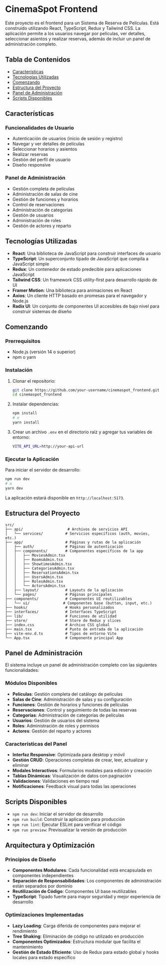 # CinemaSpot Frontend

Este proyecto es el frontend para un Sistema de Reserva de Películas. Está construido utilizando React, TypeScript, Redux y Tailwind CSS. La aplicación permite a los usuarios navegar por películas, ver detalles, seleccionar asientos y realizar reservas, además de incluir un panel de administración completo.

## Tabla de Contenidos

- [Características](#características)
- [Tecnologías Utilizadas](#tecnologías-utilizadas)
- [Comenzando](#comenzando)
- [Estructura del Proyecto](#estructura-del-proyecto)
- [Panel de Administración](#panel-de-administración)
- [Scripts Disponibles](#scripts-disponibles)

## Características

### Funcionalidades de Usuario
- Autenticación de usuarios (inicio de sesión y registro)
- Navegar y ver detalles de películas
- Seleccionar horarios y asientos
- Realizar reservas
- Gestión del perfil de usuario
- Diseño responsive

### Panel de Administración
- Gestión completa de películas
- Administración de salas de cine
- Gestión de funciones y horarios
- Control de reservaciones
- Administración de categorías
- Gestión de usuarios
- Administración de roles
- Gestión de actores y reparto

## Tecnologías Utilizadas

- **React**: Una biblioteca de JavaScript para construir interfaces de usuario
- **TypeScript**: Un superconjunto tipado de JavaScript que compila a JavaScript simple
- **Redux**: Un contenedor de estado predecible para aplicaciones JavaScript
- **Tailwind CSS**: Un framework CSS utility-first para desarrollo rápido de UI
- **Framer Motion**: Una biblioteca para animaciones en React
- **Axios**: Un cliente HTTP basado en promesas para el navegador y Node.js
- **Radix UI**: Un conjunto de componentes UI accesibles de bajo nivel para construir sistemas de diseño

## Comenzando

### Prerrequisitos

- Node.js (versión 14 o superior)
- npm o yarn

### Instalación

1. Clonar el repositorio:

   ```sh
   git clone https://github.com/your-username/cinemaspot_frontend.git
   cd cinemaspot_frontend
   ```

2. Instalar dependencias:

   ```sh
   npm install
   # o
   yarn install
   ```

3. Crear un archivo `.env` en el directorio raíz y agregar tus variables de entorno:

   ```sh
   VITE_API_URL=http://your-api-url
   ```

### Ejecutar la Aplicación

Para iniciar el servidor de desarrollo:

```sh
npm run dev
# o
yarn dev
```

La aplicación estará disponible en `http://localhost:5173`.

## Estructura del Proyecto

```plaintext
src/
├── api/                    # Archivos de servicios API
│   └── services/          # Servicios específicos (auth, movies, etc.)
├── app/                   # Páginas y rutas de la aplicación
│   ├── auth/              # Páginas de autenticación
│   ├── components/        # Componentes específicos de la app
│   │   ├── MoviesAdmin.tsx
│   │   ├── RoomsAdmin.tsx
│   │   ├── ShowtimesAdmin.tsx
│   │   ├── CategoriesAdmin.tsx
│   │   ├── ReservationsAdmin.tsx
│   │   ├── UsersAdmin.tsx
│   │   ├── RolesAdmin.tsx
│   │   └── ActorsAdmin.tsx
│   ├── layout/            # Layouts de la aplicación
│   └── pages/             # Páginas principales
├── components/            # Componentes UI reutilizables
│   └── ui/               # Componentes base (button, input, etc.)
├── hooks/                 # Hooks personalizados
├── interfaces/            # Interfaces TypeScript
├── lib/                   # Funciones de utilidad
├── store/                 # Store de Redux y slices
├── index.css              # Archivo CSS global
├── main.tsx               # Punto de entrada de la aplicación
├── vite-env.d.ts          # Tipos de entorno Vite
└── App.tsx                # Componente principal App
```

## Panel de Administración

El sistema incluye un panel de administración completo con las siguientes funcionalidades:

### Módulos Disponibles
- **Películas**: Gestión completa del catálogo de películas
- **Salas de Cine**: Administración de salas y su configuración
- **Funciones**: Gestión de horarios y funciones de películas
- **Reservaciones**: Control y seguimiento de todas las reservas
- **Categorías**: Administración de categorías de películas
- **Usuarios**: Gestión de usuarios del sistema
- **Roles**: Administración de roles y permisos
- **Actores**: Gestión del reparto y actores

### Características del Panel
- **Interfaz Responsive**: Optimizada para desktop y móvil
- **Gestión CRUD**: Operaciones completas de crear, leer, actualizar y eliminar
- **Modales Interactivos**: Formularios modales para edición y creación
- **Tablas Dinámicas**: Visualización de datos con paginación
- **Validaciones**: Validaciones en tiempo real
- **Notificaciones**: Feedback visual para todas las operaciones

## Scripts Disponibles

- `npm run dev`: Iniciar el servidor de desarrollo
- `npm run build`: Construir la aplicación para producción
- `npm run lint`: Ejecutar ESLint para verificar el código
- `npm run preview`: Previsualizar la versión de producción

## Arquitectura y Optimización

### Principios de Diseño
- **Componentes Modulares**: Cada funcionalidad está encapsulada en componentes independientes
- **Separación de Responsabilidades**: Los componentes de administración están separados por dominio
- **Reutilización de Código**: Componentes UI base reutilizables
- **TypeScript**: Tipado fuerte para mayor seguridad y mejor experiencia de desarrollo

### Optimizaciones Implementadas
- **Lazy Loading**: Carga diferida de componentes para mejorar el rendimiento
- **Tree Shaking**: Eliminación de código no utilizado en producción
- **Componentes Optimizados**: Estructura modular que facilita el mantenimiento
- **Gestión de Estado Eficiente**: Uso de Redux para estado global y hooks locales para estado específico
